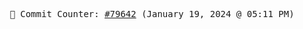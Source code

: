 <p align="center">
    <samp>
        📮 Commit Counter: <a href="https://github.com/Javascript-void0/Javascript-void0/commits/main">#79642</a> (January 19, 2024 @ 05:11 PM)
    </samp>
</p>